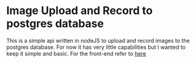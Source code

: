 # Image Upload and Record to postgres database

This is a simple api written in nodeJS to upload and record images to the postgres database. For now it has very little capabilities but I wanted to keep it simple and basic. For the front-end refer to [here](https://github.com/pnzrkmpfwgn/imageMania.git)
